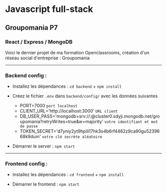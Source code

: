 # Javascript full-stack 
## Groupomania P7
### React / Express / MongoDB

Voici le dernier projet de ma formation Openclassrooms, création d'un réseau social d'entreprise : Groupomania

_____________________________

### Backend config :

* Installez les dépendances : `cd backend` + `npm install`

* Créez le fichier `.env` dans `backend/config/` avec les données suivantes
   - PORT=7000 `port localhost`
   - CLIENT_URL='http://localhost:3000' `URL client`
   - DB_USER_PASS='mongodb+srv://<identifiant>:<password>@cluster0.sdyji.mongodb.net/groupomania?retryWrites=true&w=majority' `votre identifiant et mot de passe`
   - TOKEN_SECRET='d7yniy2yt9hpili17hk3o4b6rf4462z9ca90gu5239668k9dum' `votre clé secrète aléatoire`

* Démarrer le server : `npm start`
______________________________
  
### Frontend config : 

* Installez les dépendances : `cd frontend` + `npm install`

* Démarrer le frontend : `npm start`